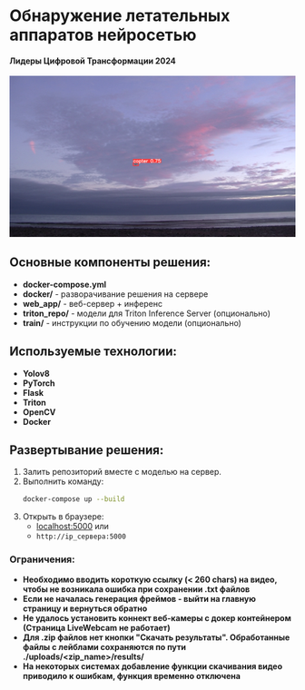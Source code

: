 
# Обнаружение летательных аппаратов нейросетью
#### Лидеры Цифровой Трансформации 2024

![Drone Detection](web_app/static/images/3.png)

## Основные компоненты решения:

- **docker-compose.yml**
- **docker/** - разворачивание решения на сервере
- **web_app/** - веб-сервер + инференс
- **triton_repo/** - модели для Triton Inference Server (опционально)
- **train/** - инструкции по обучению модели (опционально)

## Используемые технологии:

- **Yolov8**
- **PyTorch**
- **Flask**
- **Triton**
- **OpenCV**
- **Docker**

## Развертывание решения:

1. Залить репозиторий вместе с моделью на сервер.
2. Выполнить команду:
    ```sh
    docker-compose up --build
    ```
3. Открыть в браузере:
    - [localhost:5000](http://localhost:5000) или
    - `http://ip_сервера:5000`


### Ограничения:
- **Необходимо вводить короткую ссылку (< 260 chars) на видео, чтобы не возникала ошибка при сохранении .txt файлов**
- **Если не началась генерация фреймов - выйти на главную страницу и вернуться обратно**
- **Не удалось установить коннект веб-камеры с докер контейнером (Страница LiveWebcam не работает)**
- **Для .zip файлов нет кнопки "Скачать результаты". Обработанные файлы с лейблами сохраняются по пути ./uploads/<zip_name>/results/**
- **На некоторых системах добавление функции скачивания видео приводило к ошибкам, функция временно отключена**